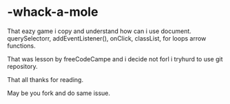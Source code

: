 # -whack-a-mole

That eazy game i copy and understand how can i use document. querySelectorr, addEventListener(), onClick, classList, for loops arrow functions.

That was lesson by freeCodeCampe and i decide not forl i tryhurd to use git repository.

That all thanks for reading.

May be you fork and do same issue.
